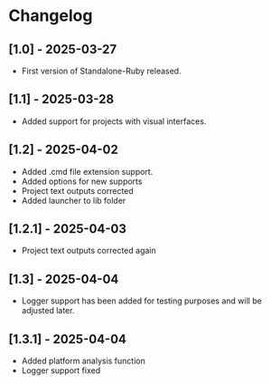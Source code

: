 # Changelog

## [1.0] - 2025-03-27
- First version of Standalone-Ruby released.

## [1.1] - 2025-03-28
- Added support for projects with visual interfaces.

## [1.2] - 2025-04-02
- Added .cmd file extension support.
- Added options for new supports
- Project text outputs corrected
- Added launcher to lib folder

## [1.2.1] - 2025-04-03
- Project text outputs corrected again

## [1.3] - 2025-04-04
- Logger support has been added for testing purposes and will be adjusted later.

## [1.3.1] - 2025-04-04
- Added platform analysis function
- Logger support fixed